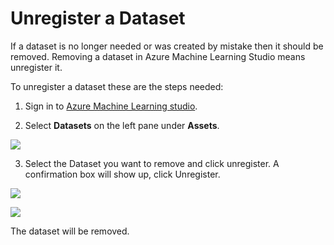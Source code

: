 # Unregister a Dataset

If a dataset is no longer needed or was created by mistake then it should be removed. Removing a dataset in Azure Machine Learning Studio means unregister it.

To unregister a dataset these are the steps needed:
 
1. Sign in to [Azure Machine Learning studio](https://ml.azure.com/).

2. Select **Datasets** on the left pane under **Assets**.

![](https://github.com/felicity-borg/Getting-Started-On-Azure-ML/blob/main/Images/dataset1.PNG)

3. Select the Dataset you want to remove and click unregister. A confirmation box will show up, click Unregister.

![](https://github.com/felicity-borg/Getting-Started-On-Azure-ML/blob/main/Images/unregisterdataset1.PNG)

![](https://github.com/felicity-borg/Getting-Started-On-Azure-ML/blob/main/Images/unregisterdataset2.PNG)

The dataset will be removed.
